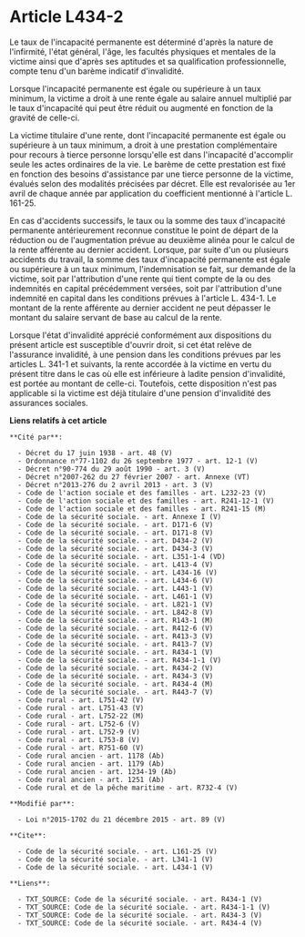 # Article L434-2

Le taux de l'incapacité permanente est déterminé d'après la nature de l'infirmité, l'état général, l'âge, les facultés
physiques et mentales de la victime ainsi que d'après ses aptitudes et sa qualification professionnelle, compte tenu d'un
barème indicatif d'invalidité. 

Lorsque l'incapacité permanente est égale ou supérieure à un taux minimum, la victime a droit à une rente égale au salaire
annuel multiplié par le taux d'incapacité qui peut être réduit ou augmenté en fonction de la gravité de celle-ci. 

La victime titulaire d'une rente, dont l'incapacité permanente est égale ou supérieure à un taux minimum, a droit à une
prestation complémentaire pour recours à tierce personne lorsqu'elle est dans l'incapacité d'accomplir seule les actes
ordinaires de la vie. Le barème de cette prestation est fixé en fonction des besoins d'assistance par une tierce personne de
la victime, évalués selon des modalités précisées par décret. Elle est revalorisée au 1er avril de chaque année par
application du coefficient mentionné à l'article L. 161-25. 

En cas d'accidents successifs, le taux ou la somme des taux d'incapacité permanente antérieurement reconnue constitue le
point de départ de la réduction ou de l'augmentation prévue au deuxième alinéa pour le calcul de la rente afférente au
dernier accident. Lorsque, par suite d'un ou plusieurs accidents du travail, la somme des taux d'incapacité permanente est
égale ou supérieure à un taux minimum, l'indemnisation se fait, sur demande de la victime, soit par l'attribution d'une rente
qui tient compte de la ou des indemnités en capital précédemment versées, soit par l'attribution d'une indemnité en capital
dans les conditions prévues à l'article L. 434-1. Le montant de la rente afférente au dernier accident ne peut dépasser le
montant du salaire servant de base au calcul de la rente. 

Lorsque l'état d'invalidité apprécié conformément aux dispositions du présent article est susceptible d'ouvrir droit, si cet
état relève de l'assurance invalidité, à une pension dans les conditions prévues par les articles L. 341-1 et suivants, la
rente accordée à la victime en vertu du présent titre dans le cas où elle est inférieure à ladite pension d'invalidité, est
portée au montant de celle-ci. Toutefois, cette disposition n'est pas applicable si la victime est déjà titulaire d'une
pension d'invalidité des assurances sociales.

**Liens relatifs à cet article**

	**Cité par**:

	  - Décret du 17 juin 1938 - art. 48 (V)
	  - Ordonnance n°77-1102 du 26 septembre 1977 - art. 12-1 (V)
	  - Décret n°90-774 du 29 août 1990 - art. 3 (V)
	  - Décret n°2007-262 du 27 février 2007 - art. Annexe (VT)
	  - Décret n°2013-276 du 2 avril 2013 - art. 3 (V)
	  - Code de l'action sociale et des familles - art. L232-23 (V)
	  - Code de l'action sociale et des familles - art. R241-12-1 (V)
	  - Code de l'action sociale et des familles - art. R241-15 (M)
	  - Code de la sécurité sociale. - art. Annexe I (V)
	  - Code de la sécurité sociale. - art. D171-6 (V)
	  - Code de la sécurité sociale. - art. D171-8 (V)
	  - Code de la sécurité sociale. - art. D434-2 (V)
	  - Code de la sécurité sociale. - art. D434-3 (V)
	  - Code de la sécurité sociale. - art. L351-1-4 (VD)
	  - Code de la sécurité sociale. - art. L413-4 (V)
	  - Code de la sécurité sociale. - art. L434-16 (V)
	  - Code de la sécurité sociale. - art. L434-6 (V)
	  - Code de la sécurité sociale. - art. L443-1 (V)
	  - Code de la sécurité sociale. - art. L461-1 (V)
	  - Code de la sécurité sociale. - art. L821-1 (V)
	  - Code de la sécurité sociale. - art. L842-8 (V)
	  - Code de la sécurité sociale. - art. R143-1 (M)
	  - Code de la sécurité sociale. - art. R412-6 (V)
	  - Code de la sécurité sociale. - art. R413-3 (V)
	  - Code de la sécurité sociale. - art. R413-7 (V)
	  - Code de la sécurité sociale. - art. R434-1 (V)
	  - Code de la sécurité sociale. - art. R434-1-1 (V)
	  - Code de la sécurité sociale. - art. R434-2 (V)
	  - Code de la sécurité sociale. - art. R434-3 (V)
	  - Code de la sécurité sociale. - art. R434-4 (M)
	  - Code de la sécurité sociale. - art. R443-7 (V)
	  - Code rural - art. L751-42 (V)
	  - Code rural - art. L751-43 (V)
	  - Code rural - art. L752-22 (M)
	  - Code rural - art. L752-6 (V)
	  - Code rural - art. L752-9 (V)
	  - Code rural - art. L753-8 (V)
	  - Code rural - art. R751-60 (V)
	  - Code rural ancien - art. 1178 (Ab)
	  - Code rural ancien - art. 1179 (Ab)
	  - Code rural ancien - art. 1234-19 (Ab)
	  - Code rural ancien - art. 1251 (Ab)
	  - Code rural et de la pêche maritime - art. R732-4 (V)

	**Modifié par**:

	  - Loi n°2015-1702 du 21 décembre 2015 - art. 89 (V)

	**Cite**:

	  - Code de la sécurité sociale. - art. L161-25 (V)
	  - Code de la sécurité sociale. - art. L341-1 (V)
	  - Code de la sécurité sociale. - art. L434-1 (V)

	**Liens**:

	  - TXT_SOURCE: Code de la sécurité sociale. - art. R434-1 (V)
	  - TXT_SOURCE: Code de la sécurité sociale. - art. R434-1-1 (V)
	  - TXT_SOURCE: Code de la sécurité sociale. - art. R434-3 (V)
	  - TXT_SOURCE: Code de la sécurité sociale. - art. R434-4 (V)
